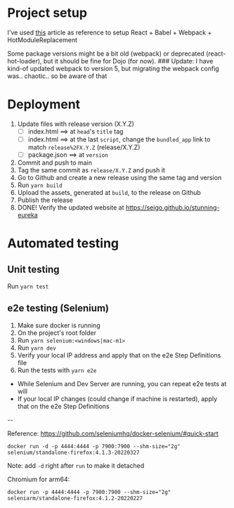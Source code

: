 # Project setup

I've used [this](https://medium.com/@JedaiSaboteur/creating-a-react-app-from-scratch-f3c693b84658) article as reference to setup React + Babel + Webpack + HotModuleReplacement

Some package versions might be a bit old (webpack) or deprecated (react-hot-loader), but it should be fine for Dojo (for now). ### Update: I have kind-of updated webpack to version 5, but migrating the webpack config was.. chaotic.. so be aware of that

# Deployment

1. Update files with release version (X.Y.Z)
    - [ ] index.html ==> at `head`'s `title` tag
    - [ ] index.html ==> at the last `script`, change the `bundled_app` link to match `release%2FX.Y.Z` (release/X.Y.Z)
    - [ ] package.json ==> at `version`
2. Commit and push to main
3. Tag the same commit as `release/X.Y.Z` and push it
4. Go to Github and create a new release using the same tag and version
5. Run `yarn build`
6. Upload the assets, generated at `build`, to the release on Github
7. Publish the release
8. DONE! Verify the updated website at https://seigo.github.io/stunning-eureka 


# Automated testing

## Unit testing

Run `yarn test`

## e2e testing (Selenium)

1. Make sure docker is running
2. On the project's root folder
3. Run `yarn selenium:<windows|mac-m1>` 
4. Run `yarn dev`
5. Verify your local IP address and apply that on the e2e Step Definitions file
6. Run the tests with `yarn e2e`
  - While Selenium and Dev Server are running, you can repeat e2e tests at will
  - If your local IP changes (could change if machine is restarted), apply that on the e2e Step Definitions

--

Reference: https://github.com/seleniumhq/docker-selenium/#quick-start

```
docker run -d -p 4444:4444 -p 7900:7900 --shm-size="2g" selenium/standalone-firefox:4.1.3-20220327
```

Note: add `-d` right after `run` to make it detached


Chromium for arm64:
```
docker run -p 4444:4444 -p 7900:7900 --shm-size="2g" seleniarm/standalone-firefox:4.1.2-20220227
```
